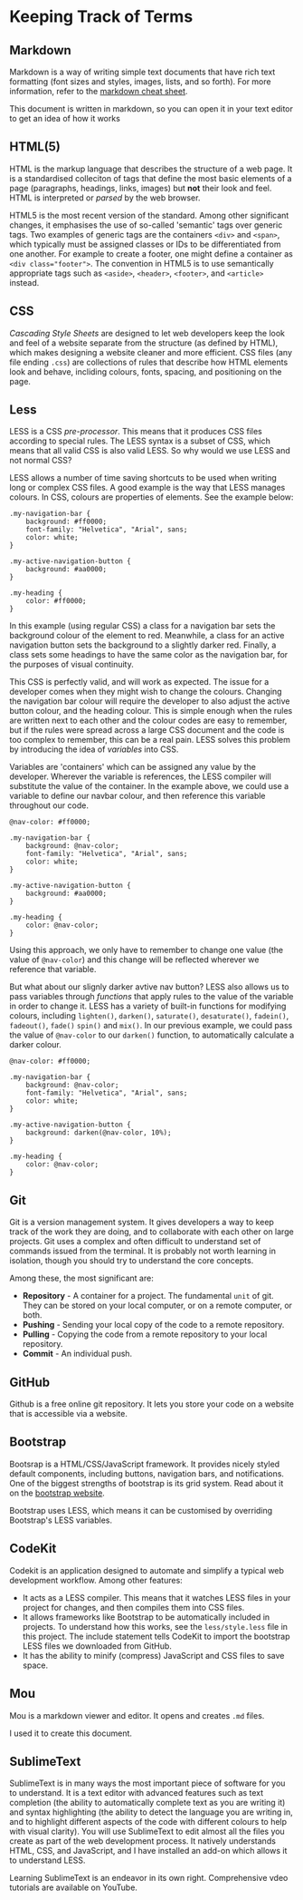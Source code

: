 # Keeping Track of Terms

## Markdown
Markdown is a way of writing simple text documents that have rich text formatting (font sizes and styles, images, lists, and so forth). For more information, refer to the [markdown cheat sheet](http://blog.lib.umn.edu/crosb002/leadership/Markdown_Cheat_Sheet.pdf).

This document is written in markdown, so you can open it in your text editor to get an idea of how it works

## HTML(5)
HTML is the markup language that describes the structure of a web page. It is a standardised colleciton of tags that define the most basic elements of a page (paragraphs, headings, links, images) but **not** their look and feel. HTML is interpreted or *parsed* by the web browser.

HTML5 is the most recent version of the standard. Among other significant changes, it emphasises the use of so-called 'semantic' tags over generic tags. Two examples of generic tags are the containers `<div>` and `<span>`, which typically must be assigned classes or IDs to be differentiated from one another. For example to create a footer, one might define a container as `<div class="footer">`. The convention in HTML5 is to use semantically appropriate tags such as `<aside>`, `<header>`, `<footer>`, and `<article>` instead.

## CSS
*Cascading Style Sheets* are designed to let web developers keep the look and feel of a website separate from the structure (as defined by HTML), which makes designing a website cleaner and more efficient. CSS files (any file ending `.css`) are collections of rules that describe how HTML elements look and behave, incliding colours, fonts, spacing, and positioning on the page.

## Less
LESS is a CSS *pre-processor*. This means that it produces CSS files according to special rules. The LESS syntax is a subset of CSS, which means that all valid CSS is also valid LESS. So why would we use LESS and not normal CSS?

LESS allows a number of time saving shortcuts to be used when writing long or complex CSS files. A good example is the way that LESS manages colours. In CSS, colours are properties of elements. See the example below:

	.my-navigation-bar {
		background: #ff0000;
		font-family: "Helvetica", "Arial", sans;
		color: white;
	}
	
	.my-active-navigation-button {
		background: #aa0000;
	}
	
	.my-heading {
		color: #ff0000;
	}

In this example (using regular CSS) a class for a navigation bar sets the background colour of the element to red. Meanwhile, a class for an active navigation button sets the background to a slightly darker red. Finally, a class sets some headings to have the same color as the navigation bar, for the purposes of visual continuity. 

This CSS is perfectly valid, and will work as expected. The issue for a developer comes when they might wish to change the colours. Changing the navigation bar colour will require the developer to also adjust the active button colour, and the heading colour. This is simple enough when the rules are written next to each other and the colour codes are easy to remember, but if the rules were spread across a large CSS document and the code is too complex to remember, this can be a real pain. LESS solves this problem by introducing the idea of *variables* into CSS. 

Variables are 'containers' which can be assigned any value by the developer. Wherever the variable is references, the LESS compiler will substitute the value of the container. In the example above, we could use a variable to define our navbar colour, and then reference this variable throughout our code.

	@nav-color: #ff0000;

	.my-navigation-bar {
		background: @nav-color;
		font-family: "Helvetica", "Arial", sans;
		color: white;
	}
	
	.my-active-navigation-button {
		background: #aa0000;
	}
	
	.my-heading {
		color: @nav-color;
	}
	
Using this approach, we only have to remember to change one value (the value of `@nav-color`) and this change will be reflected wherever we reference that variable.

But what about our slignly darker avtive nav button? LESS also allows us to pass variables through *functions* that apply rules to the value of the variable in order to change it. LESS has a variety of built-in functions for modifying colours, including `lighten()`, `darken()`, `saturate()`, `desaturate()`, `fadein()`, `fadeout()`, `fade()` `spin()` and `mix()`. In our previous example, we could pass the value of `@nav-color` to our `darken()` function, to automatically calculate a darker colour. 

	@nav-color: #ff0000;

	.my-navigation-bar {
		background: @nav-color;
		font-family: "Helvetica", "Arial", sans;
		color: white;
	}
	
	.my-active-navigation-button {
		background: darken(@nav-color, 10%);
	}
	
	.my-heading {
		color: @nav-color;
	}
	

## Git
Git is a version management system. It gives developers a way to keep track of the work they are doing, and to collaborate with each other on large projects. Git uses a complex and often difficult to understand set of commands issued from the terminal. It is probably not worth learning in isolation, though you should try to understand the core concepts. 

Among these, the most significant are:

* **Repository** - A container for a project. The fundamental `unit` of git. They can be stored on your local computer, or on a remote computer, or both.
* **Pushing** - Sending your local copy of the code to a remote repository.
* **Pulling** - Copying the code from a remote repository to your local repository.
* **Commit** - An individual push.

## GitHub
Github is a free online git repository. It lets you store your code on a website that is accessible via a website.

## Bootstrap
Bootsrap is a HTML/CSS/JavaScript framework. It provides nicely styled default components, including buttons, navigation bars, and notifications. One of the biggest strengths of bootstrap is its grid system. Read about it on the [bootstrap website](http://getbootstrap.com).

Bootstrap uses LESS, which means it can be customised by overriding Bootstrap's LESS variables.

## CodeKit
Codekit is an application designed to automate and simplify a typical web development workflow. Among other features:

* It acts as a LESS compiler. This means that it watches LESS files in your project for changes, and then compiles them into CSS files.
* It allows frameworks like Bootstrap to be automatically included in projects. To understand how this works, see the `less/style.less` file in this project. The include statement tells CodeKit to import the bootstrap LESS files we downloaded from GitHub.
* It has the ability to minify (compress) JavaScript and CSS files to save space.

## Mou
Mou is a markdown viewer and editor. It opens and creates `.md` files. 

I used it to create this document.

## SublimeText
SublimeText is in many ways the most important piece of software for you to understand. It is a text editor with advanced features such as text completion (the ability to automatically complete text as you are writing it) and syntax highlighting (the ability to detect the language you are writing in, and to highlight different aspects of the code with different colours to help with visual clarity). You will use SublimeText to edit almost all the files you create as part of the web development process. It natively understands HTML, CSS, and JavaScript, and I have installed an add-on which allows it to understand LESS.

Learning SublimeText is an endeavor in its own right. Comprehensive vdeo tutorials are available on YouTube.
